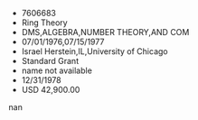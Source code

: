 
* 7606683
* Ring Theory
* DMS,ALGEBRA,NUMBER THEORY,AND COM
* 07/01/1976,07/15/1977
* Israel Herstein,IL,University of Chicago
* Standard Grant
*   name not available
* 12/31/1978
* USD 42,900.00

nan
